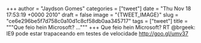 
+++
author = "Jaydson Gomes"
categories = ["tweet"]
date = "Thu Nov 18 17:53:19 +0000 2010"
draft = false
image = "{TWEET_IMAGE}"
slug = "ce6e296be5f7d758c0a10d1c8cf58db0aa345717"
tags = ["tweet"]
title = """Que feio hein Microsoft? ..."""
+++
Que feio hein Microsoft? RT @brgeek: IE9 pode estar trapaceando em testes de velocidade http://goo.gl/umv37
